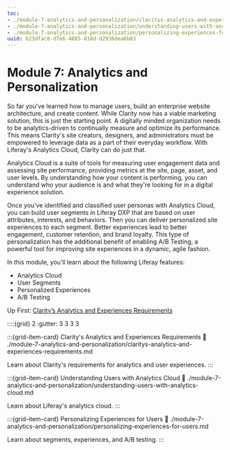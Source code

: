 ```yaml
---
toc:
- ./module-7-analytics-and-personalization/claritys-analytics-and-experiences-requirements.md
- ./module-7-analytics-and-personalization/understanding-users-with-analytics-cloud.md
- ./module-7-analytics-and-personalization/personalizing-experiences-for-users.md
uuid: b23dfac8-d7e6-4885-818d-d2936dea6b83
---
```

# Module 7: Analytics and Personalization

So far you've learned how to manage users, build an enterprise website architecture, and create content. While Clarity now has a viable marketing solution, this is just the starting point. A digitally minded organization needs to be analytics-driven to continually measure and optimize its performance. This means Clarity's site creators, designers, and administrators must be empowered to leverage data as a part of their everyday workflow. With Liferay's Analytics Cloud, Clarity can do just that.

Analytics Cloud is a suite of tools for measuring user engagement data and assessing site performance, providing metrics at the site, page, asset, and user levels. By understanding how your content is performing, you can understand who your audience is and what they're looking for in a digital experience solution.

Once you've identified and classified user personas with Analytics Cloud, you can build user segments in Liferay DXP that are based on user attributes, interests, and behaviors. Then you can deliver personalized site experiences to each segment. Better experiences lead to better engagement, customer retention, and brand loyalty. This type of personalization has the additional benefit of enabling A/B Testing, a powerful tool for improving site experiences in a dynamic, agile fashion.

In this module, you'll learn about the following Liferay features:

- Analytics Cloud
- User Segments
- Personalized Experiences
- A/B Testing

<!--TASK: Turn this list into learning objectives.-->

Up First: [Clarity’s Analytics and Experiences Requirements](./module-7-analytics-and-personalization/claritys-analytics-and-experiences-requirements.md)

::::{grid} 2
:gutter: 3 3 3 3

:::{grid-item-card}  Clarity's Analytics and Experiences Requirements
:link: ./module-7-analytics-and-personalization/claritys-analytics-and-experiences-requirements.md

Learn about Clarity's requirements for analytics and user experiences.
:::

:::{grid-item-card}  Understanding Users with Analytics Cloud
:link: ./module-7-analytics-and-personalization/understanding-users-with-analytics-cloud.md

Learn about Liferay's analytics cloud.
:::

:::{grid-item-card}  Personalizing Experiences for Users
:link: ./module-7-analytics-and-personalization/personalizing-experiences-for-users.md

Learn about segments, experiences, and A/B testing.
:::